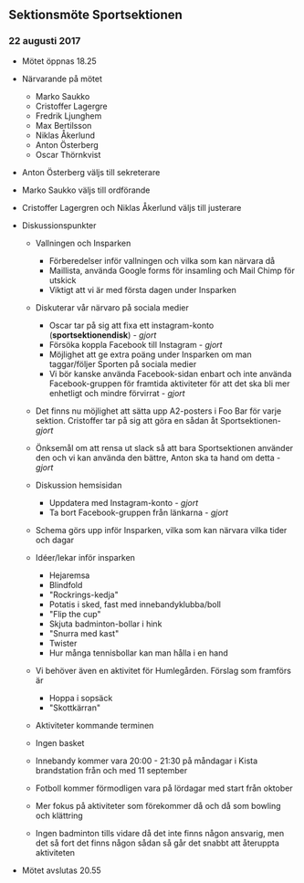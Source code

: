 ## Sektionsmöte Sportsektionen
### 22 augusti 2017

- Mötet öppnas 18.25
- Närvarande på mötet
  - Marko Saukko
  - Cristoffer Lagergre
  - Fredrik Ljunghem
  - Max Bertilsson
  - Niklas Åkerlund
  - Anton Österberg
  - Oscar Thörnkvist
- Anton Österberg väljs till sekreterare
- Marko Saukko väljs till ordförande 
- Cristoffer Lagergren och Niklas Åkerlund väljs till justerare

- Diskussionspunkter
  - Vallningen och Insparken
    - Förberedelser inför vallningen och vilka som kan närvara då
    - Maillista, använda Google forms för insamling och Mail Chimp för utskick
    - Viktigt att vi är med första dagen under Insparken

  - Diskuterar vår närvaro på sociala medier
    - Oscar tar på sig att fixa ett instagram-konto (**sportsektionendisk**) - *gjort*
    - Försöka koppla Facebook till Instagram - *gjort* 
    - Möjlighet att ge extra poäng under Insparken om man taggar/följer Sporten på sociala medier
    - Vi bör kanske använda Facebook-sidan enbart och inte använda Facebook-gruppen för framtida aktiviteter för att det ska bli mer enhetligt och mindre förvirrat - *gjort*

  - Det finns nu möjlighet att sätta upp A2-posters i Foo Bar för varje sektion. Cristoffer tar på sig att göra en sådan åt Sportsektionen- *gjort*
  
  - Önksemål om att rensa ut slack så att bara Sportsektionen använder den och vi kan använda den bättre, Anton ska ta hand om detta - *gjort*
  
  - Diskussion hemsisidan
    - Uppdatera med Instagram-konto - *gjort*
    - Ta bort Facebook-gruppen från länkarna - *gjort*
  
  - Schema görs upp inför Insparken, vilka som kan närvara vilka tider och dagar
	
  - Idéer/lekar inför insparken
    - Hejaremsa
    - Blindfold
    - "Rockrings-kedja"
    - Potatis i sked, fast med innebandyklubba/boll
    - "Flip the cup"
    - Skjuta badminton-bollar i hink
    - "Snurra med kast"
    - Twister
    - Hur många tennisbollar kan man hålla i en hand
	
  - Vi behöver även en aktivitet för Humlegården. Förslag som framförs är
    - Hoppa i sopsäck
    - "Skottkärran"
  
  - Aktiviteter kommande terminen
   - Ingen basket
   - Innebandy kommer vara 20:00 - 21:30 på måndagar i Kista brandstation från och med 11 september
   - Fotboll kommer förmodligen vara på lördagar med start från oktober
   - Mer fokus på aktiviteter som förekommer då och då som bowling och klättring
   - Ingen badminton tills vidare då det inte finns någon ansvarig, men det så fort det finns någon sådan så går det snabbt att återuppta aktiviteten
	
- Mötet avslutas 20.55
